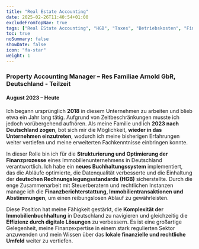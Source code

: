 ```yaml
---
title: "Real Estate Accounting"
date: 2025-02-26T11:40:54+01:00
excludeFromTopNav: true
tags: ["Real EState Accounting", "HGB", "Taxes", "Betriebskosten", "Financial Reporting"]
toc: true
noSummary: false
showDate: false
icon: "fa-star"
weight: 1
---
```


### **Property Accounting Manager – Res Familiae Arnold GbR, Deutschland - Teilzeit**  
#### August 2023 – Heute  

Ich begann ursprünglich **2018** in diesem Unternehmen zu arbeiten und blieb etwa ein Jahr lang tätig. Aufgrund von Zeitbeschränkungen musste ich jedoch vorübergehend aufhören. Als meine Familie und ich **2023 nach Deutschland zogen**, bot sich mir die Möglichkeit, **wieder in das Unternehmen einzutreten**, wodurch ich meine bisherigen Erfahrungen weiter vertiefen und meine erweiterten Fachkenntnisse einbringen konnte.  

In dieser Rolle bin ich für die **Strukturierung und Optimierung der Finanzprozesse** eines Immobilienunternehmens in Deutschland verantwortlich. Ich habe ein **neues Buchhaltungssystem** implementiert, das die Abläufe optimierte, die Datenqualität verbesserte und die Einhaltung der **deutschen Rechnungslegungsstandards (HGB)** sicherstellte. Durch die enge Zusammenarbeit mit Steuerberatern und rechtlichen Instanzen manage ich die **Finanzberichterstattung, Immobilientransaktionen und Abstimmungen**, um einen reibungslosen Ablauf zu gewährleisten.  

Diese Position hat meine Fähigkeit gestärkt, die **Komplexität der Immobilienbuchhaltung** in Deutschland zu navigieren und gleichzeitig die **Effizienz durch digitale Lösungen** zu verbessern. Es ist eine großartige Gelegenheit, meine Finanzexpertise in einem stark regulierten Sektor anzuwenden und mein Wissen über das **lokale finanzielle und rechtliche Umfeld** weiter zu vertiefen.
